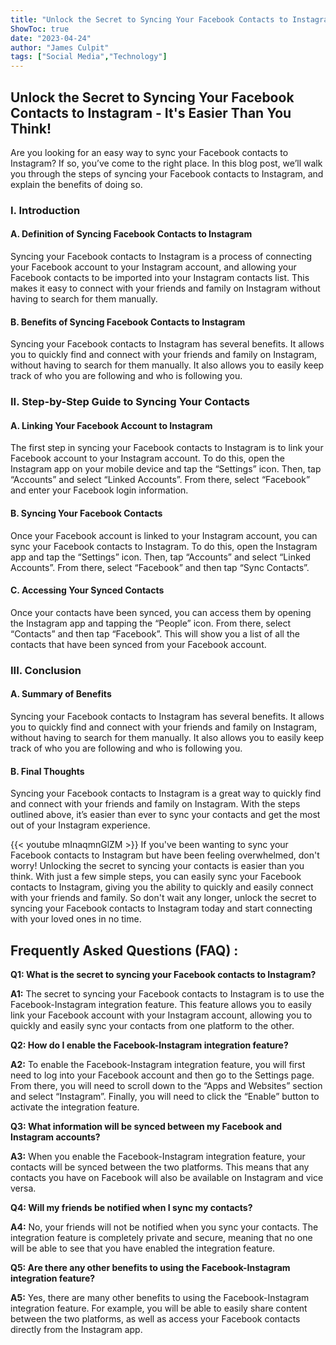 ```yaml
---
title: "Unlock the Secret to Syncing Your Facebook Contacts to Instagram - It's Easier Than You Think!"
ShowToc: true 
date: "2023-04-24"
author: "James Culpit" 
tags: ["Social Media","Technology"]
---
```

## Unlock the Secret to Syncing Your Facebook Contacts to Instagram - It's Easier Than You Think!

Are you looking for an easy way to sync your Facebook contacts to Instagram? If so, you’ve come to the right place. In this blog post, we’ll walk you through the steps of syncing your Facebook contacts to Instagram, and explain the benefits of doing so. 

### I. Introduction 

#### A. Definition of Syncing Facebook Contacts to Instagram 

Syncing your Facebook contacts to Instagram is a process of connecting your Facebook account to your Instagram account, and allowing your Facebook contacts to be imported into your Instagram contacts list. This makes it easy to connect with your friends and family on Instagram without having to search for them manually. 

#### B. Benefits of Syncing Facebook Contacts to Instagram

Syncing your Facebook contacts to Instagram has several benefits. It allows you to quickly find and connect with your friends and family on Instagram, without having to search for them manually. It also allows you to easily keep track of who you are following and who is following you. 

### II. Step-by-Step Guide to Syncing Your Contacts

#### A. Linking Your Facebook Account to Instagram

The first step in syncing your Facebook contacts to Instagram is to link your Facebook account to your Instagram account. To do this, open the Instagram app on your mobile device and tap the “Settings” icon. Then, tap “Accounts” and select “Linked Accounts”. From there, select “Facebook” and enter your Facebook login information. 

#### B. Syncing Your Facebook Contacts

Once your Facebook account is linked to your Instagram account, you can sync your Facebook contacts to Instagram. To do this, open the Instagram app and tap the “Settings” icon. Then, tap “Accounts” and select “Linked Accounts”. From there, select “Facebook” and then tap “Sync Contacts”. 

#### C. Accessing Your Synced Contacts

Once your contacts have been synced, you can access them by opening the Instagram app and tapping the “People” icon. From there, select “Contacts” and then tap “Facebook”. This will show you a list of all the contacts that have been synced from your Facebook account. 

### III. Conclusion

#### A. Summary of Benefits

Syncing your Facebook contacts to Instagram has several benefits. It allows you to quickly find and connect with your friends and family on Instagram, without having to search for them manually. It also allows you to easily keep track of who you are following and who is following you. 

#### B. Final Thoughts

Syncing your Facebook contacts to Instagram is a great way to quickly find and connect with your friends and family on Instagram. With the steps outlined above, it’s easier than ever to sync your contacts and get the most out of your Instagram experience.

{{< youtube mInaqmnGlZM >}} 
If you've been wanting to sync your Facebook contacts to Instagram but have been feeling overwhelmed, don't worry! Unlocking the secret to syncing your contacts is easier than you think. With just a few simple steps, you can easily sync your Facebook contacts to Instagram, giving you the ability to quickly and easily connect with your friends and family. So don't wait any longer, unlock the secret to syncing your Facebook contacts to Instagram today and start connecting with your loved ones in no time.

## Frequently Asked Questions (FAQ) :
**Q1: What is the secret to syncing your Facebook contacts to Instagram?**

**A1:** The secret to syncing your Facebook contacts to Instagram is to use the Facebook-Instagram integration feature. This feature allows you to easily link your Facebook account with your Instagram account, allowing you to quickly and easily sync your contacts from one platform to the other. 

**Q2: How do I enable the Facebook-Instagram integration feature?**

**A2:** To enable the Facebook-Instagram integration feature, you will first need to log into your Facebook account and then go to the Settings page. From there, you will need to scroll down to the “Apps and Websites” section and select “Instagram”. Finally, you will need to click the “Enable” button to activate the integration feature. 

**Q3: What information will be synced between my Facebook and Instagram accounts?**

**A3:** When you enable the Facebook-Instagram integration feature, your contacts will be synced between the two platforms. This means that any contacts you have on Facebook will also be available on Instagram and vice versa. 

**Q4: Will my friends be notified when I sync my contacts?**

**A4:** No, your friends will not be notified when you sync your contacts. The integration feature is completely private and secure, meaning that no one will be able to see that you have enabled the integration feature. 

**Q5: Are there any other benefits to using the Facebook-Instagram integration feature?**

**A5:** Yes, there are many other benefits to using the Facebook-Instagram integration feature. For example, you will be able to easily share content between the two platforms, as well as access your Facebook contacts directly from the Instagram app.


